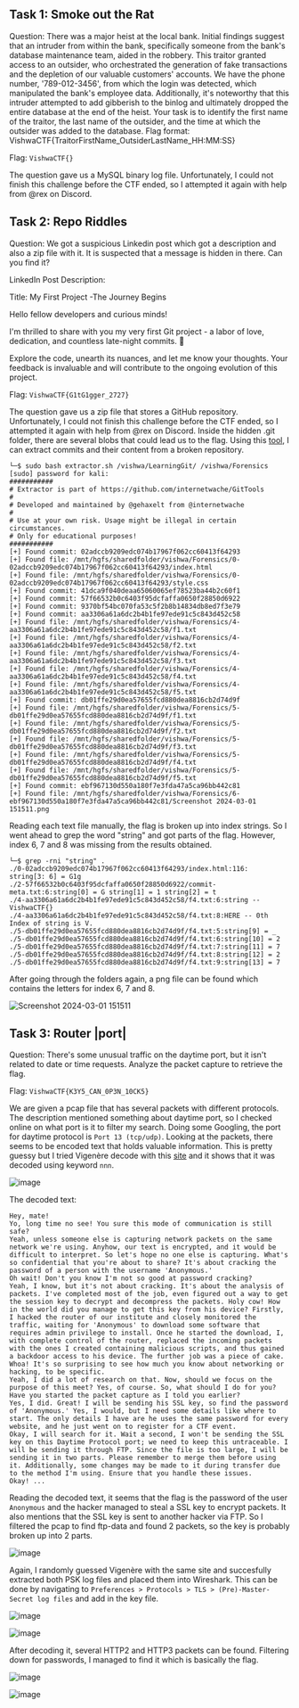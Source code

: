 ## Task 1: Smoke out the Rat
Question: There was a major heist at the local bank. Initial findings suggest that an intruder from within the bank, specifically someone from the bank's database maintenance team, aided in the robbery. This traitor granted access to an outsider, who orchestrated the generation of fake transactions and the depletion of our valuable customers' accounts. We have the phone number, '789-012-3456', from which the login was detected, which manipulated the bank's employee data. Additionally, it's noteworthy that this intruder attempted to add gibberish to the binlog and ultimately dropped the entire database at the end of the heist. Your task is to identify the first name of the traitor, the last name of the outsider, and the time at which the outsider was added to the database. Flag format: VishwaCTF{TraitorFirstName_OutsiderLastName_HH:MM:SS}

Flag: `VishwaCTF{}`

The question gave us a MySQL binary log file. Unfortunately, I could not finish this challenge before the CTF ended, so I attempted it again with help from @rex on Discord.

## Task 2: Repo Riddles
Question: We got a suspicious Linkedin post which got a description and also a zip file with it. It is suspected that a message is hidden in there. Can you find it?

LinkedIn Post Description:

Title: My First Project -The Journey Begins

Hello fellow developers and curious minds!

I'm thrilled to share with you my very first Git project - a labor of love, dedication, and countless late-night commits. 🚀

Explore the code, unearth its nuances, and let me know your thoughts. Your feedback is invaluable and will contribute to the ongoing evolution of this project.

Flag: `VishwaCTF{G1tG1gger_2727}`

The question gave us a zip file that stores a GitHub repository. Unfortunately, I could not finish this challenge before the CTF ended, so I attempted it again with help from @rex on Discord. Inside the hidden .git folder, there are several blobs that could lead us to the flag. Using this [tool](https://github.com/internetwache/GitTools/tree/master), I can extract commits and their content from a broken repository.

```
└─$ sudo bash extractor.sh /vishwa/LearningGit/ /vishwa/Forensics
[sudo] password for kali: 
###########
# Extractor is part of https://github.com/internetwache/GitTools
#
# Developed and maintained by @gehaxelt from @internetwache
#
# Use at your own risk. Usage might be illegal in certain circumstances. 
# Only for educational purposes!
###########
[+] Found commit: 02adccb9209edc074b17967f062cc60413f64293
[+] Found file: /mnt/hgfs/sharedfolder/vishwa/Forensics/0-02adccb9209edc074b17967f062cc60413f64293/index.html
[+] Found file: /mnt/hgfs/sharedfolder/vishwa/Forensics/0-02adccb9209edc074b17967f062cc60413f64293/style.css
[+] Found commit: 41dca9f040deaa65060065ef78523ba44b2c60f1
[+] Found commit: 57f66532b0c6403f95dcfaffa0650f28850d6922
[+] Found commit: 9370bf54bc070fa53c5f2b8b14834db8ed7f3e79
[+] Found commit: aa3306a61a6dc2b4b1fe97ede91c5c843d452c58
[+] Found file: /mnt/hgfs/sharedfolder/vishwa/Forensics/4-aa3306a61a6dc2b4b1fe97ede91c5c843d452c58/f1.txt
[+] Found file: /mnt/hgfs/sharedfolder/vishwa/Forensics/4-aa3306a61a6dc2b4b1fe97ede91c5c843d452c58/f2.txt
[+] Found file: /mnt/hgfs/sharedfolder/vishwa/Forensics/4-aa3306a61a6dc2b4b1fe97ede91c5c843d452c58/f3.txt
[+] Found file: /mnt/hgfs/sharedfolder/vishwa/Forensics/4-aa3306a61a6dc2b4b1fe97ede91c5c843d452c58/f4.txt
[+] Found file: /mnt/hgfs/sharedfolder/vishwa/Forensics/4-aa3306a61a6dc2b4b1fe97ede91c5c843d452c58/f5.txt
[+] Found commit: db01ffe29d0ea57655fcd880dea8816cb2d74d9f
[+] Found file: /mnt/hgfs/sharedfolder/vishwa/Forensics/5-db01ffe29d0ea57655fcd880dea8816cb2d74d9f/f1.txt
[+] Found file: /mnt/hgfs/sharedfolder/vishwa/Forensics/5-db01ffe29d0ea57655fcd880dea8816cb2d74d9f/f2.txt
[+] Found file: /mnt/hgfs/sharedfolder/vishwa/Forensics/5-db01ffe29d0ea57655fcd880dea8816cb2d74d9f/f3.txt
[+] Found file: /mnt/hgfs/sharedfolder/vishwa/Forensics/5-db01ffe29d0ea57655fcd880dea8816cb2d74d9f/f4.txt
[+] Found file: /mnt/hgfs/sharedfolder/vishwa/Forensics/5-db01ffe29d0ea57655fcd880dea8816cb2d74d9f/f5.txt
[+] Found commit: ebf967130d550a180f7e3fda47a5ca96bb442c81
[+] Found file: /mnt/hgfs/sharedfolder/vishwa/Forensics/6-ebf967130d550a180f7e3fda47a5ca96bb442c81/Screenshot 2024-03-01 151511.png
```

Reading each text file manually, the flag is broken up into index strings. So I went ahead to grep the word "string" and got parts of the flag. However, index 6, 7 and 8 was missing from the results obtained.

```
└─$ grep -rni "string" .
./0-02adccb9209edc074b17967f062cc60413f64293/index.html:116:                    string[3: 6] = G1g 
./2-57f66532b0c6403f95dcfaffa0650f28850d6922/commit-meta.txt:6:string[0] = G string[1] = 1 string[2] = t
./4-aa3306a61a6dc2b4b1fe97ede91c5c843d452c58/f4.txt:6:string -- VishwaCTF{}
./4-aa3306a61a6dc2b4b1fe97ede91c5c843d452c58/f4.txt:8:HERE -- 0th Index of string is V.
./5-db01ffe29d0ea57655fcd880dea8816cb2d74d9f/f4.txt:5:string[9] = _
./5-db01ffe29d0ea57655fcd880dea8816cb2d74d9f/f4.txt:6:string[10] = 2
./5-db01ffe29d0ea57655fcd880dea8816cb2d74d9f/f4.txt:7:string[11] = 7
./5-db01ffe29d0ea57655fcd880dea8816cb2d74d9f/f4.txt:8:string[12] = 2
./5-db01ffe29d0ea57655fcd880dea8816cb2d74d9f/f4.txt:9:string[13] = 7
```

After going through the folders again, a png file can be found which contains the letters for index 6, 7 and 8.

![Screenshot 2024-03-01 151511](https://github.com/warlocksmurf/onlinectf-writeups/assets/121353711/a8dce862-15d5-42a2-a5c8-b672daf04266)

## Task 3: Router |port|
Question: There's some unusual traffic on the daytime port, but it isn't related to date or time requests. Analyze the packet capture to retrieve the flag.

Flag: `VishwaCTF{K3Y5_CAN_0P3N_10CK5}`

We are given a pcap file that has several packets with different protocols. The description mentioned something about daytime port, so I checked online on what port is it to filter my search. Doing some Googling, the port for daytime protocol is `Port 13 (tcp/udp)`. Looking at the packets, there seems to be encoded text that holds valuable information. This is pretty guessy but I tried Vigenère decode with this [site](https://www.guballa.de/vigenere-solver) and it shows that it was decoded using keyword `nnn`.

![image](https://github.com/warlocksmurf/onlinectf-writeups/assets/121353711/67c09a9a-6f6f-4c64-9ad6-499abc3937be)

The decoded text:
```
Hey, mate!
Yo, long time no see! You sure this mode of communication is still safe?
Yeah, unless someone else is capturing network packets on the same network we're using. Anyhow, our text is encrypted, and it would be difficult to interpret. So let's hope no one else is capturing. What's so confidential that you're about to share? It's about cracking the password of a person with the username 'Anonymous.'
Oh wait! Don't you know I'm not so good at password cracking?
Yeah, I know, but it's not about cracking. It's about the analysis of packets. I've completed most of the job, even figured out a way to get the session key to decrypt and decompress the packets. Holy cow! How in the world did you manage to get this key from his device? Firstly, I hacked the router of our institute and closely monitored the traffic, waiting for 'Anonymous' to download some software that requires admin privilege to install. Once he started the download, I, with complete control of the router, replaced the incoming packets with the ones I created containing malicious scripts, and thus gained a backdoor access to his device. The further job was a piece of cake.
Whoa! It's so surprising to see how much you know about networking or hacking, to be specific.
Yeah, I did a lot of research on that. Now, should we focus on the purpose of this meet? Yes, of course. So, what should I do for you?
Have you started the packet capture as I told you earlier?
Yes, I did. Great! I will be sending his SSL key, so find the password of 'Anonymous.' Yes, I would, but I need some details like where to start. The only details I have are he uses the same password for every website, and he just went on to register for a CTF event.
Okay, I will search for it. Wait a second, I won't be sending the SSL key on this Daytime Protocol port; we need to keep this untraceable. I will be sending it through FTP. Since the file is too large, I will be sending it in two parts. Please remember to merge them before using it. Additionally, some changes may be made to it during transfer due to the method I'm using. Ensure that you handle these issues.
Okay! ...
```

Reading the decoded text, it seems that the flag is the password of the user `Anonymous` and the hacker managed to steal a SSL key to encrypt packets. It also mentions that the SSL key is sent to another hacker via FTP. So I filtered the pcap to find ftp-data and found 2 packets, so the key is probably broken up into 2 parts.

![image](https://github.com/warlocksmurf/onlinectf-writeups/assets/121353711/f684a1a6-e4f0-4a77-95b4-6ca3c1b6c351)

Again, I randomly guessed Vigenère with the same site and succesfully extracted both PSK log files and placed them into Wireshark. This can be done by navigating to `Preferences > Protocols > TLS > (Pre)-Master-Secret log files` and add in the key file.

![image](https://github.com/warlocksmurf/onlinectf-writeups/assets/121353711/6f597263-e4e2-4582-8645-e25d13baa080)

![image](https://github.com/warlocksmurf/onlinectf-writeups/assets/121353711/2720f354-161c-4a82-8c7f-98320c98e845)

After decoding it, several HTTP2 and HTTP3 packets can be found. Filtering down for passwords, I managed to find it which is basically the flag.

![image](https://github.com/warlocksmurf/onlinectf-writeups/assets/121353711/e9703380-4f54-4208-8bf4-cd1dfeadcc34)

![image](https://github.com/warlocksmurf/onlinectf-writeups/assets/121353711/0f686fef-22d2-4769-94b4-cebe8f9a43a4)
